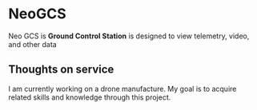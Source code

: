 # NeoGCS

Neo GCS is **Ground Control Station**
is designed to view telemetry, video, and other data

## Thoughts on service

I am currently working on a drone manufacture.
My goal is to acquire related skills and knowledge through this project.
